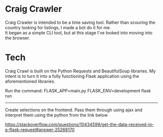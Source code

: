 <h1>Craig Crawler</h1>
<p>
Craig Crawler is intended to be a time saving tool. 
Rather than scouring the country looking for listings, I made
a bot do it for me.<br>
It began as a simple CLI tool, but at this stage I've looked into
moving into the browser.
</p>
<h1>Tech</h1>
<p>
Craig Crawl is built on the Python Requests and BeautifulSoup libraries.
My intent is to turn it into a fully functioning Flask application
using the aforementioned libraries.
</p>
<p>Run the command: FLASK_APP=main.py FLASK_ENV=development flask run
</p>

<hr>

<p>Create selections on the frontend. Pass them through using ajax and
interpret them using the python from the link below</p>

https://stackoverflow.com/questions/10434599/get-the-data-received-in-a-flask-request#answer-25268170